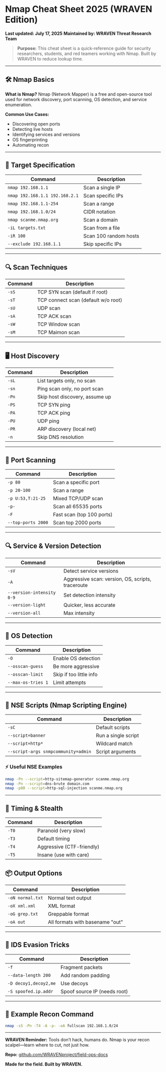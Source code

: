 # Nmap Cheat Sheet 2025 (WRAVEN Edition)

**Last updated: July 17, 2025**
**Maintained by: WRAVEN Threat Research Team**

> **Purpose:** This cheat sheet is a quick-reference guide for security researchers, students, and red teamers working with Nmap. Built by WRAVEN to reduce lookup time.

---

## 🛠️ Nmap Basics

**What is Nmap?**
Nmap (Network Mapper) is a free and open-source tool used for network discovery, port scanning, OS detection, and service enumeration.

**Common Use Cases:**

* Discovering open ports
* Detecting live hosts
* Identifying services and versions
* OS fingerprinting
* Automating recon

---

## 🎯 Target Specification

| Command                        | Description           |
| ------------------------------ | --------------------- |
| `nmap 192.168.1.1`             | Scan a single IP      |
| `nmap 192.168.1.1 192.168.2.1` | Scan specific IPs     |
| `nmap 192.168.1.1-254`         | Scan a range          |
| `nmap 192.168.1.0/24`          | CIDR notation         |
| `nmap scanme.nmap.org`         | Scan a domain         |
| `-iL targets.txt`              | Scan from a file      |
| `-iR 100`                      | Scan 100 random hosts |
| `--exclude 192.168.1.1`        | Skip specific IPs     |

---

## 🔍 Scan Techniques

| Command | Description                         |
| ------- | ----------------------------------- |
| `-sS`   | TCP SYN scan (default if root)      |
| `-sT`   | TCP connect scan (default w/o root) |
| `-sU`   | UDP scan                            |
| `-sA`   | TCP ACK scan                        |
| `-sW`   | TCP Window scan                     |
| `-sM`   | TCP Maimon scan                     |

---

## 🖥️ Host Discovery

| Command | Description                    |
| ------- | ------------------------------ |
| `-sL`   | List targets only, no scan     |
| `-sn`   | Ping scan only, no port scan   |
| `-Pn`   | Skip host discovery, assume up |
| `-PS`   | TCP SYN ping                   |
| `-PA`   | TCP ACK ping                   |
| `-PU`   | UDP ping                       |
| `-PR`   | ARP discovery (local net)      |
| `-n`    | Skip DNS resolution            |

---

## 🔢 Port Scanning

| Command            | Description               |
| ------------------ | ------------------------- |
| `-p 80`            | Scan a specific port      |
| `-p 20-100`        | Scan a range              |
| `-p U:53,T:21-25`  | Mixed TCP/UDP scan        |
| `-p-`              | Scan all 65535 ports      |
| `-F`               | Fast scan (top 100 ports) |
| `--top-ports 2000` | Scan top 2000 ports       |

---

## 🔍 Service & Version Detection

| Command                   | Description                                       |
| ------------------------- | ------------------------------------------------- |
| `-sV`                     | Detect service versions                           |
| `-A`                      | Aggressive scan: version, OS, scripts, traceroute |
| `--version-intensity 0-9` | Set detection intensity                           |
| `--version-light`         | Quicker, less accurate                            |
| `--version-all`           | Max intensity                                     |

---

## 🧠 OS Detection

| Command            | Description             |
| ------------------ | ----------------------- |
| `-O`               | Enable OS detection     |
| `--osscan-guess`   | Be more aggressive      |
| `--osscan-limit`   | Skip if too little info |
| `--max-os-tries 1` | Limit attempts          |

---

## 🧪 NSE Scripts (Nmap Scripting Engine)

| Command                             | Description         |
| ----------------------------------- | ------------------- |
| `-sC`                               | Default scripts     |
| `--script=banner`                   | Run a single script |
| `--script=http*`                    | Wildcard match      |
| `--script-args snmpcommunity=admin` | Script arguments    |

### ⚡ Useful NSE Examples

```bash
nmap -Pn --script=http-sitemap-generator scanme.nmap.org
nmap -Pn --script=dns-brute domain.com
nmap -p80 --script=http-sql-injection scanme.nmap.org
```

---

## 🐢 Timing & Stealth

| Command | Description               |
| ------- | ------------------------- |
| `-T0`   | Paranoid (very slow)      |
| `-T3`   | Default timing            |
| `-T4`   | Aggressive (CTF-friendly) |
| `-T5`   | Insane (use with care)    |

## 📦 Output Options

| Command          | Description                     |
| ---------------- | ------------------------------- |
| `-oN normal.txt` | Normal text output              |
| `-oX xml.xml`    | XML format                      |
| `-oG grep.txt`   | Greppable format                |
| `-oA out`        | All formats with basename "out" |

---

## 🧱 IDS Evasion Tricks

| Command               | Description                  |
| --------------------- | ---------------------------- |
| `-f`                  | Fragment packets             |
| `--data-length 200`   | Add random padding           |
| `-D decoy1,decoy2,me` | Use decoys                   |
| `-S spoofed.ip.addr`  | Spoof source IP (needs root) |

---

## 🧪 Example Recon Command

```bash
nmap -sS -Pn -T4 -A -p- -oA fullscan 192.168.1.0/24
```

---

**WRAVEN Reminder:** Tools don’t hack, humans do. Nmap is your recon scalpel—learn where to cut, not just how.

**Repo:** [github.com/WRAVENproject/field-ops-docs](https://github.com/WRAVENproject/field-ops-docs)

**Made for the field. Built by WRAVEN.**
